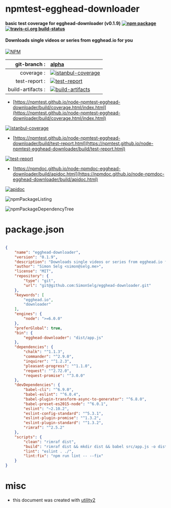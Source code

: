 # npmtest-egghead-downloader

#### basic test coverage for  egghead-downloader (v0.1.9)  [![npm package](https://img.shields.io/npm/v/npmtest-egghead-downloader.svg?style=flat-square)](https://www.npmjs.org/package/npmtest-egghead-downloader) [![travis-ci.org build-status](https://api.travis-ci.org/npmtest/node-npmtest-egghead-downloader.svg)](https://travis-ci.org/npmtest/node-npmtest-egghead-downloader)

#### Downloads single videos or series from egghead.io for you

[![NPM](https://nodei.co/npm/egghead-downloader.png?downloads=true&downloadRank=true&stars=true)](https://www.npmjs.com/package/egghead-downloader)

| git-branch : | [alpha](https://github.com/npmtest/node-npmtest-egghead-downloader/tree/alpha)|
|--:|:--|
| coverage : | [![istanbul-coverage](https://npmtest.github.io/node-npmtest-egghead-downloader/build/coverage.badge.svg)](https://npmtest.github.io/node-npmtest-egghead-downloader/build/coverage.html/index.html)|
| test-report : | [![test-report](https://npmtest.github.io/node-npmtest-egghead-downloader/build/test-report.badge.svg)](https://npmtest.github.io/node-npmtest-egghead-downloader/build/test-report.html)|
| build-artifacts : | [![build-artifacts](https://npmtest.github.io/node-npmtest-egghead-downloader/glyphicons_144_folder_open.png)](https://github.com/npmtest/node-npmtest-egghead-downloader/tree/gh-pages/build)|

- [https://npmtest.github.io/node-npmtest-egghead-downloader/build/coverage.html/index.html](https://npmtest.github.io/node-npmtest-egghead-downloader/build/coverage.html/index.html)

[![istanbul-coverage](https://npmtest.github.io/node-npmtest-egghead-downloader/build/screenCapture.buildCi.browser.%252Ftmp%252Fbuild%252Fcoverage.lib.html.png)](https://npmtest.github.io/node-npmtest-egghead-downloader/build/coverage.html/index.html)

- [https://npmtest.github.io/node-npmtest-egghead-downloader/build/test-report.html](https://npmtest.github.io/node-npmtest-egghead-downloader/build/test-report.html)

[![test-report](https://npmtest.github.io/node-npmtest-egghead-downloader/build/screenCapture.buildCi.browser.%252Ftmp%252Fbuild%252Ftest-report.html.png)](https://npmtest.github.io/node-npmtest-egghead-downloader/build/test-report.html)

- [https://npmdoc.github.io/node-npmdoc-egghead-downloader/build/apidoc.html](https://npmdoc.github.io/node-npmdoc-egghead-downloader/build/apidoc.html)

[![apidoc](https://npmdoc.github.io/node-npmdoc-egghead-downloader/build/screenCapture.buildCi.browser.%252Ftmp%252Fbuild%252Fapidoc.html.png)](https://npmdoc.github.io/node-npmdoc-egghead-downloader/build/apidoc.html)

![npmPackageListing](https://npmtest.github.io/node-npmtest-egghead-downloader/build/screenCapture.npmPackageListing.svg)

![npmPackageDependencyTree](https://npmtest.github.io/node-npmtest-egghead-downloader/build/screenCapture.npmPackageDependencyTree.svg)



# package.json

```json

{
    "name": "egghead-downloader",
    "version": "0.1.9",
    "description": "Downloads single videos or series from egghead.io for you",
    "author": "Simon Selg <simon@selg.me>",
    "license": "MIT",
    "repository": {
        "type": "git",
        "url": "git@github.com:SimonSelg/egghead-downloader.git"
    },
    "keywords": [
        "egghead.io",
        "downloader"
    ],
    "engines": {
        "node": ">=6.0.0"
    },
    "preferGlobal": true,
    "bin": {
        "egghead-downloader": "dist/app.js"
    },
    "dependencies": {
        "chalk": "^1.1.3",
        "commander": "^2.9.0",
        "inquirer": "^1.2.3",
        "pleasant-progress": "^1.1.0",
        "request": "^2.72.0",
        "request-promise": "^3.0.0"
    },
    "devDependencies": {
        "babel-cli": "^6.9.0",
        "babel-eslint": "^6.0.4",
        "babel-plugin-transform-async-to-generator": "^6.8.0",
        "babel-preset-es2015-node": "^6.0.1",
        "eslint": "~2.10.2",
        "eslint-config-standard": "^5.3.1",
        "eslint-plugin-promise": "^1.3.2",
        "eslint-plugin-standard": "^1.3.2",
        "rimraf": "^2.5.2"
    },
    "scripts": {
        "clean": "rimraf dist",
        "build": "rimraf dist && mkdir dist && babel src/app.js -o dist/app.js",
        "lint": "eslint . ./",
        "lint:fix": "npm run lint -- --fix"
    }
}
```



# misc
- this document was created with [utility2](https://github.com/kaizhu256/node-utility2)
